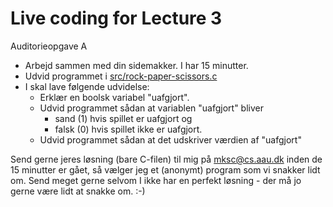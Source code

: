 # Live coding for Lecture 3

Auditorieopgave A
- Arbejd sammen med din sidemakker. I har 15 minutter.
- Udvid programmet i [src/rock-paper-scissors.c](src/rock-paper-scissors.c)
- I skal lave følgende udvidelse:
  - Erklær en boolsk variabel "uafgjort".
  - Udvid programmet sådan at variablen "uafgjort" bliver 
    - sand (1) hvis spillet er uafgjort og
    - falsk (0) hvis spillet ikke er uafgjort.
  - Udvid programmet sådan at det udskriver værdien af "uafgjort"

Send gerne jeres løsning (bare C-filen) til mig på [mksc@cs.aau.dk](mailto:mksc@cs.aau.dk) inden de 15 minutter er gået, så vælger jeg et (anonymt) program som vi snakker lidt om.
Send meget gerne selvom I ikke har en perfekt løsning - der må jo gerne være lidt at snakke om. :-) 
